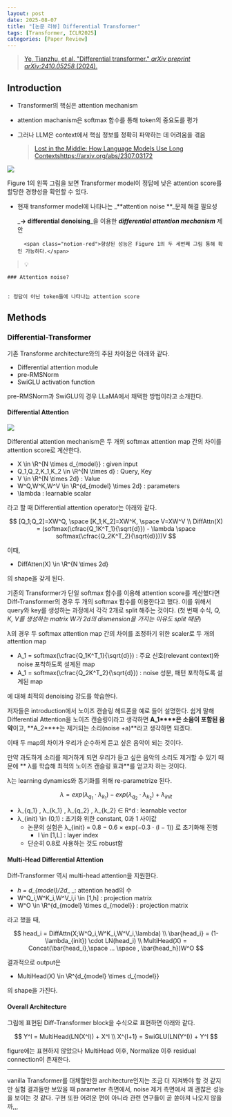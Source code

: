 ```yaml
---
layout: post
date: 2025-08-07
title: "[논문 리뷰] Differential Transformer"
tags: [Transformer, ICLR2025]
categories: [Paper Review]
---
```


> [Ye, Tianzhu, et al. "Differential transformer." ](https://arxiv.org/abs/2410.05258)[_arXiv preprint arXiv:2410.05258_](https://arxiv.org/abs/2410.05258)[ (2024).](https://arxiv.org/abs/2410.05258)



## Introduction

- Transformer의 핵심은 attention mechanism
- attention machanism은 softmax 함수를 통해 token의 중요도를 평가
- 그러나 LLM은 context에서 핵심 정보를 정확히 파악하는 데 어려움을 겪음

	> [Lost in the Middle: How Language Models Use Long Contextshttps://arxiv.org/abs/2307.03172](https://arxiv.org/abs/2307.03172)


![](https://prod-files-secure.s3.us-west-2.amazonaws.com/542b861c-36a8-4051-84e5-8804b6728dba/9083ea56-691a-4752-ae26-47f403431ac8/image.png?X-Amz-Algorithm=AWS4-HMAC-SHA256&X-Amz-Content-Sha256=UNSIGNED-PAYLOAD&X-Amz-Credential=ASIAZI2LB466XWSXGIXL%2F20250822%2Fus-west-2%2Fs3%2Faws4_request&X-Amz-Date=20250822T181117Z&X-Amz-Expires=3600&X-Amz-Security-Token=IQoJb3JpZ2luX2VjEMH%2F%2F%2F%2F%2F%2F%2F%2F%2F%2FwEaCXVzLXdlc3QtMiJHMEUCIG13oduNvR4iUaRWpPy0kd%2Be36ooQnbOTq5HZMGXyqLnAiEAu77wgf4gDNssa9fJr%2FHKZyUYdO0h%2BUsJ7c%2BEXf2nb%2BAq%2FwMIGhAAGgw2Mzc0MjMxODM4MDUiDFfiRuqiJbwqTeu%2FsircAwKynnT27hLX7R2DcWHIMENKOJJevl%2Bx8hSnj9UwlP%2FfZ%2Fh%2Fij5z6IXK9ywuALtYnWKzJZHpGPEW8O8ObCozVZJRptYAU4HcJZZYXozoBa1yBlYiEmLIAoZTYTWypgRQTgvDrwNvFJZzphXnNO0ghloz5ODjpjnLgzC79PZWt%2BopNzWTC%2BnsyUtUjzE0pS%2BnH8am7lefMiWUwyY5HBzbHX3FEUMsaWgsWup9KGZwCcPEbszSM%2BQ5kFKJbdECW%2BH8TRVhPL7csap%2Bp5RqSoLPWLObulGyr6%2FI%2BOAoP0FjNY2gZkgPDhMaI%2F8L4xS5Tf58cuxKNIKk6qux18APS8IBrbJXsb94%2FRQTFRayp%2BXsxEtegg77S6Dv4bpK5TnX%2BSOGiHpXWFWpoVPrXcWtCyaltLcxjDOq5UA1zAkZSLcn9BaRVSdDv7CBidwxu37yHTTABrYP%2FgsaSL%2FNmL2Ka59MDKG9lhqKjyZN0N4F0yFigcGjWpo4XrN2WmRJPANlsNSRvSIS60nagMyaJox4hl4HwO3qRzEPvEV9yYETYm7yFDeors5kBBNe3nXMw0ueVxES36yJrMO4FrGH9dqbayrl7gmNZS1QZ78mhIaQCpP39pUpNsGn3DqLdzr4yeS9MJfFosUGOqUBrWNSZR%2FJhQbv6U7REgS9xQOM5eElLQSZPFQ0ye2OVi7sKxWrJIXEJbcEwHFIyu%2FTWjOAItSECDKlnkYb8ggcLl%2B9Z3BMHTZ0lZhx%2BDyzZRFJNIy5Wy%2BMDnV8X8TN4AeJHFU%2FVe0BCzNursISrUhHI5oyIOiEMqpETeVEWFZ5tV4wswYiEJJ1zRPAxUJjZPJyBgJhuJQW4IKmLNyCCtDLZW0Epzve&X-Amz-Signature=b161dbb7b809c4159a4fb52af1da70a142caf2580e526ee16c1db016ebf6818b&X-Amz-SignedHeaders=host&x-amz-checksum-mode=ENABLED&x-id=GetObject)


Figure 1의 왼쪽 그림을 보면 Transformer model이 정답에 낮은 attention score를 할당한 경향성을 확인할 수 있다.

- 현재 transformer model에 나타나는 _**attention noise **_문제 해결 필요성

	_**→ differential denoising**_을 이용한 _**differential attention mechanism**_ 제안


		<span class="notion-red">향상된 성능은 Figure 1의 두 세번째 그림 통해 확인 가능하다.</span>


> 💡 


	### Attention noise?


	: 정답이 아닌 token들에 나타나는 attention score



## Methods



### Differential-Transformer


기존 Transforme architecture와의 주된 차이점은 아래와 같다.

- Differential attention module
- pre-RMSNorm
- SwiGLU activation function

pre-RMSNorm과 SwiGLU의 경우 LLaMA에서 채택한 방법이라고 소개한다.



#### Differential Attention


![](https://prod-files-secure.s3.us-west-2.amazonaws.com/542b861c-36a8-4051-84e5-8804b6728dba/116d70b2-1963-4810-9167-f4c7d8a06e8f/image.png?X-Amz-Algorithm=AWS4-HMAC-SHA256&X-Amz-Content-Sha256=UNSIGNED-PAYLOAD&X-Amz-Credential=ASIAZI2LB466XWSXGIXL%2F20250822%2Fus-west-2%2Fs3%2Faws4_request&X-Amz-Date=20250822T181117Z&X-Amz-Expires=3600&X-Amz-Security-Token=IQoJb3JpZ2luX2VjEMH%2F%2F%2F%2F%2F%2F%2F%2F%2F%2FwEaCXVzLXdlc3QtMiJHMEUCIG13oduNvR4iUaRWpPy0kd%2Be36ooQnbOTq5HZMGXyqLnAiEAu77wgf4gDNssa9fJr%2FHKZyUYdO0h%2BUsJ7c%2BEXf2nb%2BAq%2FwMIGhAAGgw2Mzc0MjMxODM4MDUiDFfiRuqiJbwqTeu%2FsircAwKynnT27hLX7R2DcWHIMENKOJJevl%2Bx8hSnj9UwlP%2FfZ%2Fh%2Fij5z6IXK9ywuALtYnWKzJZHpGPEW8O8ObCozVZJRptYAU4HcJZZYXozoBa1yBlYiEmLIAoZTYTWypgRQTgvDrwNvFJZzphXnNO0ghloz5ODjpjnLgzC79PZWt%2BopNzWTC%2BnsyUtUjzE0pS%2BnH8am7lefMiWUwyY5HBzbHX3FEUMsaWgsWup9KGZwCcPEbszSM%2BQ5kFKJbdECW%2BH8TRVhPL7csap%2Bp5RqSoLPWLObulGyr6%2FI%2BOAoP0FjNY2gZkgPDhMaI%2F8L4xS5Tf58cuxKNIKk6qux18APS8IBrbJXsb94%2FRQTFRayp%2BXsxEtegg77S6Dv4bpK5TnX%2BSOGiHpXWFWpoVPrXcWtCyaltLcxjDOq5UA1zAkZSLcn9BaRVSdDv7CBidwxu37yHTTABrYP%2FgsaSL%2FNmL2Ka59MDKG9lhqKjyZN0N4F0yFigcGjWpo4XrN2WmRJPANlsNSRvSIS60nagMyaJox4hl4HwO3qRzEPvEV9yYETYm7yFDeors5kBBNe3nXMw0ueVxES36yJrMO4FrGH9dqbayrl7gmNZS1QZ78mhIaQCpP39pUpNsGn3DqLdzr4yeS9MJfFosUGOqUBrWNSZR%2FJhQbv6U7REgS9xQOM5eElLQSZPFQ0ye2OVi7sKxWrJIXEJbcEwHFIyu%2FTWjOAItSECDKlnkYb8ggcLl%2B9Z3BMHTZ0lZhx%2BDyzZRFJNIy5Wy%2BMDnV8X8TN4AeJHFU%2FVe0BCzNursISrUhHI5oyIOiEMqpETeVEWFZ5tV4wswYiEJJ1zRPAxUJjZPJyBgJhuJQW4IKmLNyCCtDLZW0Epzve&X-Amz-Signature=29829bf55cb1b30a17177edbce49817ce0ddd174d3bb229e358cd6d51e7b4e2a&X-Amz-SignedHeaders=host&x-amz-checksum-mode=ENABLED&x-id=GetObject)


Differential attention mechanism은 두 개의 softmax attention map 간의 차이를 attention score로 계산한다.

- X \in \R^{N \times d\_{model}} : given input
- Q\_1,Q\_2,K\_1,K\_2 \in \R^{N \times d} : Query, Key
- V \in \R^{N \times 2d} : Value
- W^Q,W^K,W^V \in \R^{d\_{model} \times 2d} : parameters
- \lambda : learnable scalar

라고 할 때 Differential attention operator는 아래와 같다.


$$
[Q_1;Q_2]=XW^Q, \space [K_1;K_2]=XW^K, \space V=XW^V \\
DiffAttn(X) = (softmax(\cfrac{Q_1K^T_1}{\sqrt{d}}) - \lambda \space softmax(\cfrac{Q_2K^T_2}{\sqrt{d}}))V
$$


이때,

- DiffAtten(X) \in \R^{N \times 2d}

의 shape을 갖게 된다.


기존의 Transformer가 단일 softmax 함수를 이용해 attention score를 계산했다면 Diff-Transformer의 경우 두 개의 softmax 함수를 이용한다고 했다. 이를 위해서 query와 key를 생성하는 과정에서 각각 2개로 split 해주는 것이다. <span class="notion-red">(첫 번째 수식, </span><span class="notion-red">_Q, K, V를 생성하는 matrix W가 2d의 dismension을 가지는 이유도 split 때문_</span><span class="notion-red">)</span>


 λ의 경우 두 softmax attention map 간의 차이를 조정하기 위한 scaler로 두 개의 attention map

- A\_1 = softmax(\cfrac{Q\_1K^T\_1}{\sqrt{d}}) : 주요 신호(relevant context)와 noise 포착하도록 설계된 map
- A\_1 = softmax(\cfrac{Q\_2K^T\_2}{\sqrt{d}}) : noise 성분, 패턴 포착하도록 설계된 map 

에 대해 최적의 denoising 강도를 학습한다.


저자들은 introduction에서 노이즈 캔슬링 헤드폰을 예로 들어 설명한다. 쉽게 말해 Differential Attention을 노이즈 캔슬링이라고 생각하면 **A\_1****은 소음이 포함된 음악**이고, **A\_2****는 제거되는 소리(noise +a)**라고 생각하면 되겠다. 


이때 두 map의 차이가 우리가 순수하게 듣고 싶은 음악이 되는 것이다. 


만약 과도하게 소리를 제거하게 되면 우리가 듣고 싶은 음악의 소리도 제거할 수 있기 때문에 ** λ를 학습해 최적의 노이즈 캔슬링 효과**를 얻고자 하는 것이다.


λ는 learning dynamics와 동기화를 위해 re-parametrize 된다.


$$
\lambda = exp(\lambda_{q_1} \cdot \lambda_{k_1}) - exp(\lambda_{q_2} \cdot \lambda_{k_2}) + \lambda_{init}
$$

- λ\_{q\_1} , λ\_{k\_1} , λ\_{q\_2} , λ\_{k\_2} ∈ R^d : learnable vector
- λ\_{init} \in (0,1) : 초기화 위한 constant, 0과 1 사이값
	- 논문의 실험은 λ\_{init} = 0.8 − 0.6 × exp(−0.3 · (l − 1)) 로 초기화해 진행
		- l \in [1,L] : layer index
	- 단순히 0.8로 사용하는 것도 robust함


#### **Multi-Head Differential Attention**


Diff-Transformer 역시 multi-head attention을 지원한다.

- _h = d\_{model}/2d__ _: attention head의 수
- W^Q\_i,W^K\_i,W^V\_i,i \in [1,h] : projection matrix
- W^O \in \R^{d\_{model} \times d\_{model}} : projection matrix

라고 했을 때,


$$
head_i = DiffAttn(X;W^Q_i,W^K_i,W^V_i,\lambda) \\
\bar{head_i} = (1-\lambda_{init}) \cdot LN(head_i) \\
MultiHead(X) = Concat(\bar{head_i},\space ... \space , \bar{head_h})W^O
$$


결과적으로 output은

- MultiHead(X) \in \R^{d\_{model} \times d\_{model}}

의 shape을 가진다.



#### Overall Architecture


그림에 표현된 Diff-Transformer block을 수식으로 표현하면 아래와 같다.


$$
Y^l = MultiHead(LN(X^l)) + X^l \\
X^{l+1} = SwiGLU(LN(Y^l)) + Y^l
$$


figure에는 표현하지 않았으나 MultiHead 이후, Normalize 이후 residual connection이 존재한다.


---


vanilla Transformer를 대체할만한 architecture인지는 조금 더 지켜봐야 할 것 같지만 실험 결과들만 보았을 때 parameter 측면에서, noise 제거 측면에서 꽤 괜찮은 성능을 보이는 것 같다. 구현 또한 어려운 편이 아니라 관련 연구들이 곧 쏟아져 나오지 않을까,,,

